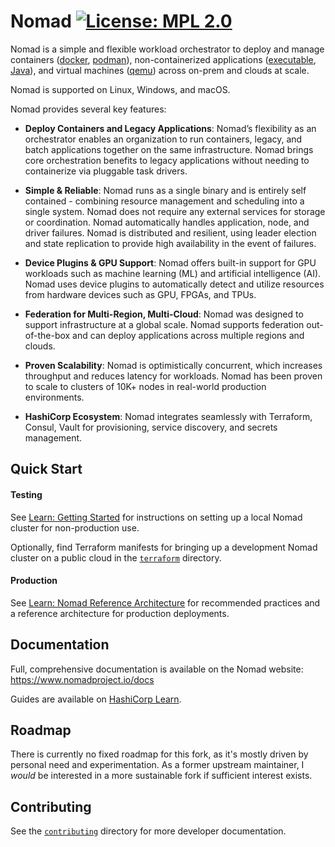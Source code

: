 Nomad
[![License: MPL 2.0](https://img.shields.io/badge/License-MPL_2.0-brightgreen.svg)](LICENSE)
===

Nomad is a simple and flexible workload orchestrator to deploy and manage containers ([docker](https://www.nomadproject.io/docs/drivers/docker.html), [podman](https://www.nomadproject.io/docs/drivers/podman)), non-containerized applications ([executable](https://www.nomadproject.io/docs/drivers/exec.html), [Java](https://www.nomadproject.io/docs/drivers/java)), and virtual machines ([qemu](https://www.nomadproject.io/docs/drivers/qemu.html)) across on-prem and clouds at scale.

Nomad is supported on Linux, Windows, and macOS.

Nomad provides several key features:

* **Deploy Containers and Legacy Applications**: Nomad’s flexibility as an orchestrator enables an organization to run containers, legacy, and batch applications together on the same infrastructure.  Nomad brings core orchestration benefits to legacy applications without needing to containerize via pluggable task drivers.

* **Simple & Reliable**:  Nomad runs as a single binary and is entirely self contained - combining resource management and scheduling into a single system.  Nomad does not require any external services for storage or coordination.  Nomad automatically handles application, node, and driver failures.  Nomad is distributed and resilient, using leader election and state replication to provide high availability in the event of failures.

* **Device Plugins & GPU Support**: Nomad offers built-in support for GPU workloads such as machine learning (ML) and artificial intelligence (AI).  Nomad uses device plugins to automatically detect and utilize resources from hardware devices such as GPU, FPGAs, and TPUs.

* **Federation for Multi-Region, Multi-Cloud**: Nomad was designed to support infrastructure at a global scale.  Nomad supports federation out-of-the-box and can deploy applications across multiple regions and clouds.

* **Proven Scalability**: Nomad is optimistically concurrent, which increases throughput and reduces latency for workloads.  Nomad has been proven to scale to clusters of 10K+ nodes in real-world production environments.

* **HashiCorp Ecosystem**: Nomad integrates seamlessly with Terraform, Consul, Vault for provisioning, service discovery, and secrets management.

Quick Start
---

#### Testing

See [Learn: Getting Started](https://learn.hashicorp.com/collections/nomad/get-started) for instructions on setting up a local Nomad cluster for non-production use.

Optionally, find Terraform manifests for bringing up a development Nomad cluster on a public cloud in the [`terraform`](terraform/) directory.

#### Production

See [Learn: Nomad Reference Architecture](https://developer.hashicorp.com/nomad/tutorials/enterprise/production-reference-architecture-vm-with-consul) for recommended practices and a reference architecture for production deployments.

Documentation
---
Full, comprehensive documentation is available on the Nomad website: https://www.nomadproject.io/docs

Guides are available on [HashiCorp Learn](https://learn.hashicorp.com/nomad).

Roadmap
---

There is currently no fixed roadmap for this fork, as it's mostly driven by
personal need and experimentation. As a former upstream maintainer, I _would_ be
interested in a more sustainable fork if sufficient interest exists.

Contributing
--------------------
See the [`contributing`](contributing/) directory for more developer documentation.
